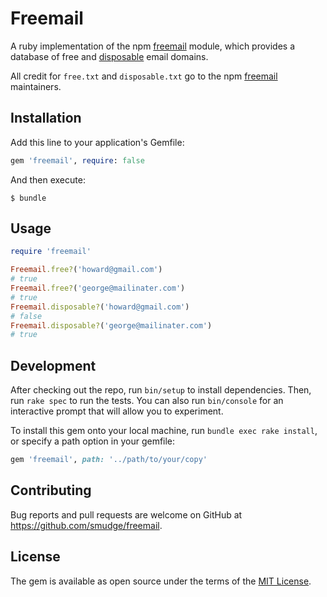 # Freemail

A ruby implementation of the npm [freemail](https://github.com/willwhite/freemail) module, which
provides a database of free and [disposable](http://en.wikipedia.org/wiki/Disposable_email_address)
email domains.

All credit for `free.txt` and `disposable.txt` go to the npm
[freemail](https://github.com/willwhite/freemail) maintainers.

## Installation

Add this line to your application's Gemfile:

```ruby
gem 'freemail', require: false
```

And then execute:

    $ bundle

## Usage

```ruby
require 'freemail'

Freemail.free?('howard@gmail.com')
# true
Freemail.free?('george@mailinater.com')
# true
Freemail.disposable?('howard@gmail.com')
# false
Freemail.disposable?('george@mailinater.com')
# true
```

## Development

After checking out the repo, run `bin/setup` to install dependencies. Then, run `rake spec` to run the tests. You can also run `bin/console` for an interactive prompt that will allow you to experiment.

To install this gem onto your local machine, run `bundle exec rake install`, or specify a path option in your gemfile:

```ruby
gem 'freemail', path: '../path/to/your/copy'
```

## Contributing

Bug reports and pull requests are welcome on GitHub at https://github.com/smudge/freemail.

## License

The gem is available as open source under the terms of the [MIT License](http://opensource.org/licenses/MIT).
